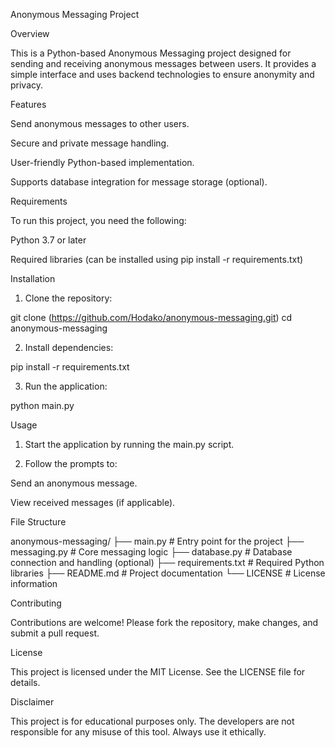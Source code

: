 Anonymous Messaging Project

Overview

This is a Python-based Anonymous Messaging project designed for sending and receiving anonymous messages between users. It provides a simple interface and uses backend technologies to ensure anonymity and privacy.

Features

Send anonymous messages to other users.

Secure and private message handling.

User-friendly Python-based implementation.

Supports database integration for message storage (optional).


Requirements

To run this project, you need the following:

Python 3.7 or later

Required libraries (can be installed using pip install -r requirements.txt)


Installation

1. Clone the repository:

git clone (https://github.com/Hodako/anonymous-messaging.git)
cd anonymous-messaging


2. Install dependencies:

pip install -r requirements.txt


3. Run the application:

python main.py



Usage

1. Start the application by running the main.py script.


2. Follow the prompts to:

Send an anonymous message.

View received messages (if applicable).




File Structure

anonymous-messaging/
├── main.py             # Entry point for the project
├── messaging.py        # Core messaging logic
├── database.py         # Database connection and handling (optional)
├── requirements.txt    # Required Python libraries
├── README.md           # Project documentation
└── LICENSE             # License information

Contributing

Contributions are welcome! Please fork the repository, make changes, and submit a pull request.

License

This project is licensed under the MIT License. See the LICENSE file for details.

Disclaimer

This project is for educational purposes only. The developers are not responsible for any misuse of this tool. Always use it ethically.
